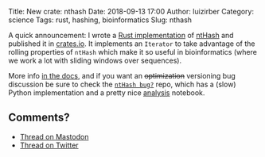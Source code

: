 Title: New crate: nthash
Date: 2018-09-13 17:00
Author: luizirber
Category: science
Tags: rust, hashing, bioinformatics
Slug: nthash

A quick announcement: I wrote a [Rust implementation][5] of [ntHash][0] and published
it in [crates.io][1]. It implements an `Iterator` to take advantage of the
rolling properties of `ntHash` which make it so useful in bioinformatics (where
we work a lot with sliding windows over sequences).

More info [in the docs][2], and if you want an ~~optimization~~ versioning bug
discussion be sure to check the [`ntHash bug?`][4] repo,
which has a (slow) Python implementation and a pretty nice [analysis][3] notebook.

## Comments?

- [Thread on Mastodon][6]
- [Thread on Twitter][7]

[0]: https://github.com/bcgsc/ntHash
[1]: https://crates.io/crates/nthash
[2]: https://docs.rs/nthash/
[3]: https://nbviewer.jupyter.org/github/luizirber/nthash_bug/blob/master/analysis.ipynb
[4]: https://github.com/luizirber/nthash_bug
[5]: https://github.com/luizirber/nthash
[6]: https://social.lasanha.org/@luizirber/100721133117928424
[7]: https://twitter.com/luizirber/status/1040386666089705472
